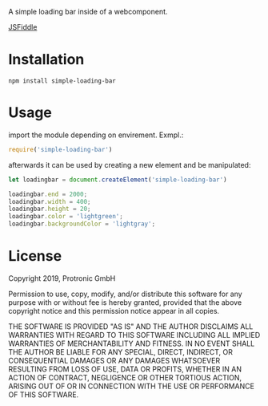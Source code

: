 A simple loading bar inside of a webcomponent.

[JSFiddle](https://jsfiddle.net/razoth/cdet9o7q/3/)

# Installation

```
npm install simple-loading-bar
```


# Usage

import the module depending on envirement. Exmpl.:
```javascript
require('simple-loading-bar')
```

afterwards it can be used by creating a new element and be manipulated:
```javascript
let loadingbar = document.createElement('simple-loading-bar')

loadingbar.end = 2000;
loadingbar.width = 400;
loadingbar.height = 20;
loadingbar.color = 'lightgreen';
loadingbar.backgroundColor = 'lightgray';
```

# License 

Copyright 2019, Protronic GmbH

Permission to use, copy, modify, and/or distribute this software for any
purpose with or without fee is hereby granted, provided that the above
copyright notice and this permission notice appear in all copies.

THE SOFTWARE IS PROVIDED "AS IS" AND THE AUTHOR DISCLAIMS ALL WARRANTIES
WITH REGARD TO THIS SOFTWARE INCLUDING ALL IMPLIED WARRANTIES OF
MERCHANTABILITY AND FITNESS. IN NO EVENT SHALL THE AUTHOR BE LIABLE FOR
ANY SPECIAL, DIRECT, INDIRECT, OR CONSEQUENTIAL DAMAGES OR ANY DAMAGES
WHATSOEVER RESULTING FROM LOSS OF USE, DATA OR PROFITS, WHETHER IN AN
ACTION OF CONTRACT, NEGLIGENCE OR OTHER TORTIOUS ACTION, ARISING OUT OF
OR IN CONNECTION WITH THE USE OR PERFORMANCE OF THIS SOFTWARE.
